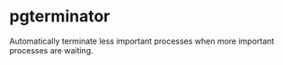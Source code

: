 # pgterminator
Automatically terminate less important processes when more important processes are waiting.

